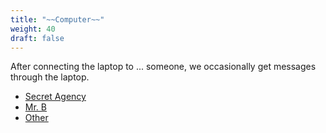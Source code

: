 ```yaml
---
title: "~~Computer~~"
weight: 40
draft: false
---
```



After connecting the laptop to ... someone, we occasionally get messages through the laptop.

- [Secret Agency](agency/)
- [Mr. B](mrb/)
- [Other](other/)